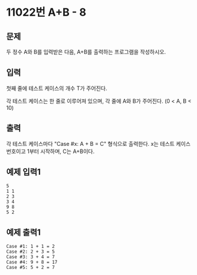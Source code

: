 # 11022번 A+B - 8

## 문제
두 정수 A와 B를 입력받은 다음, A+B를 출력하는 프로그램을 작성하시오.

## 입력
첫째 줄에 테스트 케이스의 개수 T가 주어진다.

각 테스트 케이스는 한 줄로 이루어져 있으며, 각 줄에 A와 B가 주어진다. (0 < A, B < 10)

## 출력
각 테스트 케이스마다 "Case #x: A + B = C" 형식으로 출력한다. x는 테스트 케이스 번호이고 1부터 시작하며, C는 A+B이다.

## 예제 입력1
	5
	1 1
	2 3
	3 4
	9 8
	5 2
  
## 예제 출력1
	Case #1: 1 + 1 = 2
	Case #2: 2 + 3 = 5
	Case #3: 3 + 4 = 7
	Case #4: 9 + 8 = 17
	Case #5: 5 + 2 = 7
